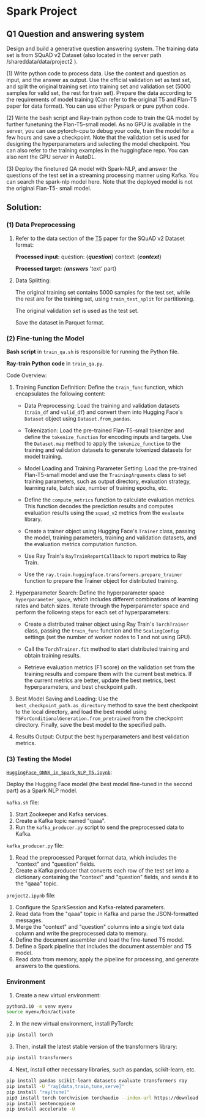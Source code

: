 # Spark Project
## Q1 Question and answering system

Design and build a generative question answering system. The training data set is from SQuAD v2 Dataset (also located in the server path /shareddata/data/project2 ).

(1) Write python code to process data. Use the context and question as input, and the answer as output. Use the official validation set as test set, and split the original training set into training set and validation set (5000 samples for valid set, the rest for train set). Prepare the data according to the requirements of model training (Can refer to the original T5 and Flan-T5 paper for data format). You can use either Pyspark or pure python code.

(2) Write the bash script and Ray-train python code to train the QA model by further funetuning the Flan-T5-small model. As no GPU is available in the server, you can use pytorch-cpu to debug your code, train the model for a few hours and save a checkpoint. Note that the validation set is used for designing the hyperparameters and selecting the model checkpoint. You can also refer to the training examples in the huggingface repo. You can also rent the GPU server in AutoDL.

(3) Deploy the finetuned QA model with Spark-NLP, and answer the questions of the test set in a streaming processing manner using Kafka. You can search the spark-nlp model here. Note that the deployed model is not the original Flan-T5- small model.
## Solution:
### (1) Data Preprocessing

1. Refer to the data section of the [T5](https://arxiv.org/pdf/1910.10683) paper for the SQuAD v2 Dataset format:

   **Processed input:** question: {***question***} context: {***context***}

   **Processed target:** *{**answers*** 'text' part}

2. Data Splitting:

   The original training set contains 5000 samples for the test set, while the rest are for the training set, using `train_test_split` for partitioning.

   The original validation set is used as the test set.

   Save the dataset in Parquet format.
   
### (2) Fine-tuning the Model

**Bash script** in `train_qa.sh` is responsible for running the Python file.

**Ray-train Python code** in `train_qa.py`.

Code Overview:

1. Training Function Definition: Define the `train_func` function, which encapsulates the following content:

   * Data Preprocessing: Load the training and validation datasets (`train_df` and `valid_df`) and convert them into Hugging Face's `Dataset` object using `Dataset.from_pandas`.

   * Tokenization: Load the pre-trained Flan-T5-small tokenizer and define the `tokenize_function` for encoding inputs and targets. Use the `Dataset.map` method to apply the `tokenize_function` to the training and validation datasets to generate tokenized datasets for model training.

   * Model Loading and Training Parameter Setting: Load the pre-trained Flan-T5-small model and use the `TrainingArguments` class to set training parameters, such as output directory, evaluation strategy, learning rate, batch size, number of training epochs, etc.

   * Define the `compute_metrics` function to calculate evaluation metrics. This function decodes the prediction results and computes evaluation results using the `squad_v2` metrics from the `evaluate` library.

   * Create a trainer object using Hugging Face's `Trainer` class, passing the model, training parameters, training and validation datasets, and the evaluation metrics computation function.

   * Use Ray Train's `RayTrainReportCallback` to report metrics to Ray Train.

   * Use the `ray.train.huggingface.transformers.prepare_trainer` function to prepare the Trainer object for distributed training.

2. Hyperparameter Search: Define the hyperparameter space `hyperparameter_space`, which includes different combinations of learning rates and batch sizes. Iterate through the hyperparameter space and perform the following steps for each set of hyperparameters:

   * Create a distributed trainer object using Ray Train's `TorchTrainer` class, passing the `train_func` function and the `ScalingConfig` settings (set the number of worker nodes to 1 and not using GPU).

   * Call the `TorchTrainer.fit` method to start distributed training and obtain training results.

   * Retrieve evaluation metrics (F1 score) on the validation set from the training results and compare them with the current best metrics. If the current metrics are better, update the best metrics, best hyperparameters, and best checkpoint path.

3. Best Model Saving and Loading: Use the `best_checkpoint_path.as_directory` method to save the best checkpoint to the local directory, and load the best model using `T5ForConditionalGeneration.from_pretrained` from the checkpoint directory. Finally, save the best model to the specified path.

4. Results Output: Output the best hyperparameters and best validation metrics.

### (3) Testing the Model

[`HuggingFace_ONNX_in_Spark_NLP_T5.ipynb`](https://colab.research.google.com/github/JohnSnowLabs/spark-nlp/blob/master/examples/python/transformers/onnx/HuggingFace_ONNX_in_Spark_NLP_T5.ipynb#scrollTo=AcVmXaYCWVb7):

Deploy the Hugging Face model (the best model fine-tuned in the second part) as a Spark NLP model.

`kafka.sh` file:

1. Start Zookeeper and Kafka services.
2. Create a Kafka topic named "qaaa".
3. Run the `kafka_producer.py` script to send the preprocessed data to Kafka.

`kafka_producer.py` file:

1. Read the preprocessed Parquet format data, which includes the "context" and "question" fields.
2. Create a Kafka producer that converts each row of the test set into a dictionary containing the "context" and "question" fields, and sends it to the "qaaa" topic.

`project2.ipynb` file:

1. Configure the SparkSession and Kafka-related parameters.
2. Read data from the "qaaa" topic in Kafka and parse the JSON-formatted messages.
3. Merge the "context" and "question" columns into a single text data column and write the preprocessed data to memory.
4. Define the document assembler and load the fine-tuned T5 model.
5. Define a Spark pipeline that includes the document assembler and T5 model.
6. Read data from memory, apply the pipeline for processing, and generate answers to the questions.


### Environment
1. Create a new virtual environment:
```bash
python3.10 -m venv myenv
source myenv/bin/activate
```

2. In the new virtual environment, install PyTorch:

```bash
pip install torch
```

3. Then, install the latest stable version of the transformers library:

```bash
pip install transformers
```

4. Next, install other necessary libraries, such as pandas, scikit-learn, etc.

```bash
pip install pandas scikit-learn datasets evaluate transformers ray
pip install -U "ray[data,train,tune,serve]"
pip install "ray[tune]"
pip3 install torch torchvision torchaudio --index-url https://download.pytorch.org/whl/cpu
pip install sentencepiece
pip install accelerate -U
```
